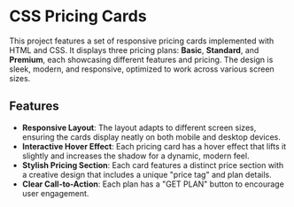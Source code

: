 # CSS Pricing Cards

This project features a set of responsive pricing cards implemented with HTML and CSS. It displays three pricing plans: **Basic**, **Standard**, and **Premium**, each showcasing different features and pricing. The design is sleek, modern, and responsive, optimized to work across various screen sizes.

## Features

- **Responsive Layout**: The layout adapts to different screen sizes, ensuring the cards display neatly on both mobile and desktop devices.
- **Interactive Hover Effect**: Each pricing card has a hover effect that lifts it slightly and increases the shadow for a dynamic, modern feel.
- **Stylish Pricing Section**: Each card features a distinct price section with a creative design that includes a unique "price tag" and plan details.
- **Clear Call-to-Action**: Each plan has a "GET PLAN" button to encourage user engagement.
